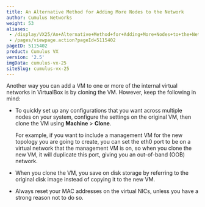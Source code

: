 ```yaml
---
title: An Alternative Method for Adding More Nodes to the Network
author: Cumulus Networks
weight: 53
aliases:
 - /display/VX25/An+Alternative+Method+for+Adding+More+Nodes+to+the+Network
 - /pages/viewpage.action?pageId=5115402
pageID: 5115402
product: Cumulus VX
version: '2.5'
imgData: cumulus-vx-25
siteSlug: cumulus-vx-25
---
```

Another way you can add a VM to one or more of the internal virtual
networks in VirtualBox is by cloning the VM. However, keep the following
in mind:

  - To quickly set up any configurations that you want across multiple
    nodes on your system, configure the settings on the original VM,
    then clone the VM using **Machine** \> **Clone**.
    
    For example, if you want to include a management VM for the new
    topology you are going to create, you can set the eth0 port to be on
    a virtual network that the management VM is on, so when you clone
    the new VM, it will duplicate this port, giving you an out-of-band
    (OOB) network.

  - When you clone the VM, you save on disk storage by referring to the
    original disk image instead of copying it to the new VM.

  - Always reset your MAC addresses on the virtual NICs, unless you have
    a strong reason not to do so.
